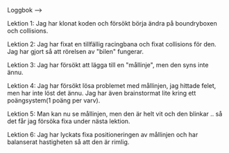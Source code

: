 

Loggbok -->

Lektion 1: Jag har klonat koden och försökt börja ändra på boundryboxen och collisions. 

Lektion 2: Jag har fixat en tillfällig racingbana och fixat collisions för den. Jag har gjort så att rörelsen av "bilen" fungerar.

Lektion 3: Jag har försökt att lägga till en "mållinje", men den syns inte ännu.

Lektion 4: Jag har försökt lösa problemet med mållinjen, jag hittade felet, men har inte löst det ännu. Jag har även brainstormat lite kring ett poängsystem(1 poäng per varv).

Lektion 5: Man kan nu se mållinjen, men den är helt vit och den blinkar .. så det får jag försöka fixa under nästa lektion.

Lektion 6: Jag har lyckats fixa positioneringen av mållinjen och har balanserat hastigheten så att den är rimlig. 